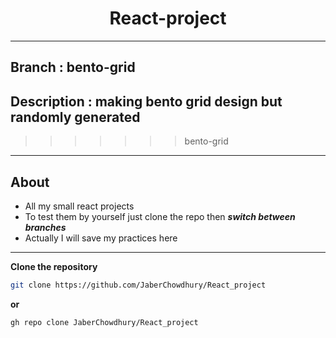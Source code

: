 <h1 align="center">React-project</h1>
<hr />

## Branch : bento-grid

## Description : making bento grid design but randomly generated

> > > > > > > bento-grid

<hr />

## About

- All my small react projects
- To test them by yourself just clone the repo then **_switch between branches_**
- Actually I will save my practices here

<hr />

**Clone the repository**

```bash
git clone https://github.com/JaberChowdhury/React_project
```

**or**

```bash
gh repo clone JaberChowdhury/React_project
```
